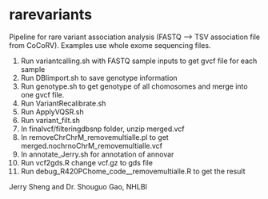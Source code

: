 # rarevariants
Pipeline for rare variant association analysis (FASTQ --> TSV association file from CoCoRV). Examples use whole exome sequencing files. 

1. Run variantcalling.sh with FASTQ sample inputs to get gvcf file for each sample
2. Run DBIimport.sh to save genotype information
3. Run genotype.sh to get genotype of all chomosomes and merge into one gvcf file.
4. Run VariantRecalibrate.sh
5. Run ApplyVQSR.sh
6. Run variant_filt.sh
7. In finalvcf/filteringdbsnp folder, unzip merged.vcf
8. In removeChrChrM_removemultialle.pl to get merged.nochrnoChrM_removemultialle.vcf
9. In annotate_Jerry.sh for annotation of annovar
10. Run vcf2gds.R change vcf.gz to gds file
11. Run debug_R420PChome_code__removemultialle.R to get the result

Jerry Sheng and Dr. Shouguo Gao, NHLBI
